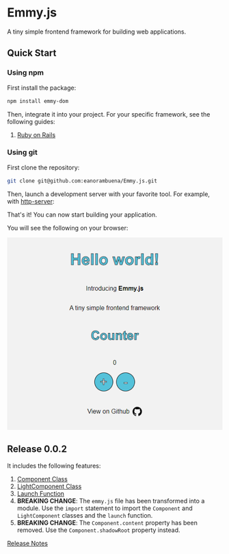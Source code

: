 # Emmy.js

A tiny simple frontend framework for building web applications.

## Quick Start
### Using npm

First install the package:

```bash
npm install emmy-dom
```

Then, integrate it into your project. For your specific framework, see the following guides:
1. [Ruby on Rails](docs/0.0.2/guides/ruby-on-rails.md)

### Using git

First clone the repository:

```bash
git clone git@github.com:eanorambuena/Emmy.js.git
```

Then, launch a development server with your favorite tool. For example, with [http-server](https://www.npmjs.com/package/http-server):

That's it! You can now start building your application.

You will see the following on your browser:

![Alt text](docs/image.png)

## Release 0.0.2
It includes the following features:
1. [Component Class](docs/0.0.2a1/component-class.md)
2. [LightComponent Class](docs/0.0.2a1/light-component-class.md)
3. [Launch Function](docs/0.0.2a1/launch-function.md)
4. **BREAKING CHANGE**: The `emmy.js` file has been transformed into a module. Use the `import` statement to import the `Component` and `LightComponent` classes and the `launch` function.
5. **BREAKING CHANGE**: The `Component.content` property has been removed. Use the `Component.shadowRoot` property instead.

[Release Notes](docs/releases.md)